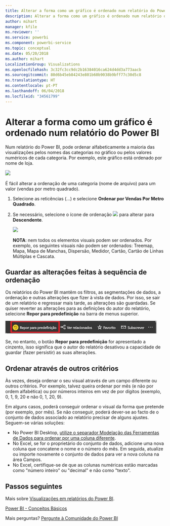 ```yaml
---
title: Alterar a forma como um gráfico é ordenado num relatório do Power BI
description: Alterar a forma como um gráfico é ordenado num relatório do Power BI
author: mihart
manager: kfile
ms.reviewer: ''
ms.service: powerbi
ms.component: powerbi-service
ms.topic: conceptual
ms.date: 05/20/2018
ms.author: mihart
LocalizationGroup: Visualizations
ms.openlocfilehash: 3c32fc3cc9dc2b16384016ca624d4dd3a773aacb
ms.sourcegitcommit: 80d6b45eb84243e801b60b9038b9bff77c30d5c8
ms.translationtype: HT
ms.contentlocale: pt-PT
ms.lasthandoff: 06/04/2018
ms.locfileid: "34561799"
---
```

# <a name="change-how-a-chart-is-sorted-in-a-power-bi-report"></a>Alterar a forma como um gráfico é ordenado num relatório do Power BI
Num relatório do Power BI, pode ordenar alfabeticamente a maioria das visualizações pelos nomes das categorias no gráfico ou pelos valores numéricos de cada categoria. Por exemplo, este gráfico está ordenado por nome de loja.

![](media/power-bi-report-change-sort/pbi_chartsortcategory.png)

É fácil alterar a ordenação de uma categoria (nome de arquivo) para um valor (vendas por metro quadrado).

1. Selecione as reticências (...) e selecione **Ordenar por Vendas Por Metro Quadrado**.
2. Se necessário, selecione o ícone de ordenação ![](media/power-bi-report-change-sort/sorticon.png) para alterar para **Descendente**.

   ![](media/power-bi-report-change-sort/sortby.gif)

   **NOTA**: nem todos os elementos visuais podem ser ordenados.  Por exemplo, os seguintes visuais não podem ser ordenados: Treemap, Mapa, Mapa de Manchas, Dispersão, Medidor, Cartão, Cartão de Linhas Múltiplas e Cascata.

## <a name="saving-changes-you-make-to-sort-order"></a>Guardar as alterações feitas à sequência de ordenação
Os relatórios do Power BI mantêm os filtros, as segmentações de dados, a ordenação e outras alterações que fizer à vista de dados. Por isso, se sair de um relatório e regressar mais tarde, as alterações são guardadas.  Se quiser reverter as alterações para as definições do autor do relatório, selecione **Repor para predefinição** na barra de menus superior. 

![Ordenação persistente](media/power-bi-report-change-sort/power-bi-reset-to-default.png)

Se, no entanto, o botão **Repor para predefinição** for apresentado a cinzento, isso significa que o autor do relatório desativou a capacidade de guardar (fazer persistir) as suas alterações.

<a name="other"></a>
## <a name="sorting-using-other-criteria"></a>Ordenar através de outros critérios
Às vezes, deseja ordenar o seu visual através de um campo diferente ou outros critérios.  Por exemplo, talvez queira ordenar por mês (e não por ordem alfabética) ou por números inteiros em vez de por dígitos (exemplo, 0, 1, 9, 20 e não 0, 1, 20, 9).  

Em alguns casos, poderá conseguir ordenar o visual da forma que pretende (por exemplo, por mês).  Se não conseguir, poderá dever-se ao facto de o conjunto de dados associado ao relatório precisar de alguns ajustes. Seguem-se várias soluções:

* No Power BI Desktop, [utilize o separador Modelação das Ferramentas de Dados para ordenar por uma coluna diferente](desktop-sort-by-column.md).
* No Excel, se for o proprietário do conjunto de dados, adicione uma nova coluna que concatene o nome e o número do mês. Em seguida, atualize ou importe novamente o conjunto de dados para ver a nova coluna na área Campos.
* No Excel, certifique-se de que as colunas numéricas estão marcadas como "número inteiro" ou "decimal" e não como "texto".

## <a name="next-steps"></a>Passos seguintes
Mais sobre [Visualizações em relatórios do Power BI](power-bi-report-visualizations.md).

[Power BI - Conceitos Básicos](service-basic-concepts.md)

Mais perguntas? [Pergunte à Comunidade do Power BI](http://community.powerbi.com/)
